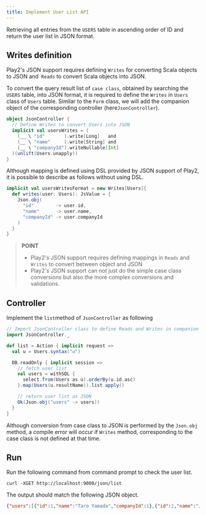 ```yaml
---
title: Implement User List API
---
```


Retrieving all entries from the `USERS` table in ascending order of ID and return the user list in JSON format.

## Writes definition

Play2's JSON support requires defining `Writes` for converting Scala objects to JSON and` Reads` to convert Scala objects into JSON.

To convert the query result list of `case class`, obtained by searching the `USERS` table, into JSON format, it is required to define the `Writes` in `Users` class of `Users` table. Similar to the `Form` class, we will add the companion object of the corresponding controller (here`JsonController`).

```scala
object JsonController {
  // Define Writes to convert Users into JSON
  implicit val usersWrites = (
    (__ \ "id"       ).write[Long]   and
    (__ \ "name"     ).write[String] and
    (__ \ "companyId").writeNullable[Int]
  )(unlift(Users.unapply))
}
```

Although mapping is defined using DSL provided by JSON support of Play2, it is possible to describe as follows without using DSL.

```scala
implicit val usersWritesFormat = new Writes[Users]{
  def writes(user: Users): JsValue = {
    Json.obj(
      "id"        -> user.id,
      "name"      -> user.name,
      "companyId" -> user.companyId
    )
  }
}
```

> **POINT**
>
> * Play2's JSON support requires defining mappings in `Reads` and` Writes` to convert between object and JSON
> * Play2's JSON support can not just do the simple case class conversions but also the more complex conversions and validations.

## Controller

Implement the `list`method of `JsonController` as following

```scala
// Import JsonController class to define Reads and Writes in companion object
import JsonController._

def list = Action { implicit request =>
  val u = Users.syntax("u")

  DB.readOnly { implicit session =>
    // fetch user list
    val users = withSQL {
      select.from(Users as u).orderBy(u.id.asc)
    }.map(Users(u.resultName)).list.apply()

    // return user list as JSON
    Ok(Json.obj("users" -> users))
  }
}
```

Although conversion from case class to JSON is performed by the `Json.obj` method, a compile error will occur if `Writes` method, corresponding to the case class is not defined at that time.

## Run

Run the following command from command prompt to check the user list.

```
curl -XGET http://localhost:9000/json/list
```

The output should match the following JSON object.

```json
{"users":[{"id":1,"name":"Taro Yamada","companyId":1},{"id":2,"name":"Jiro Sato"}]}
```
